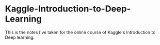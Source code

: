 # Kaggle-Introduction-to-Deep-Learning
This is the notes I've taken for the online course of Kaggle's Introduction to Deep learning.
